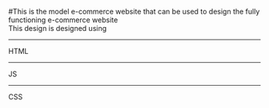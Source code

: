 #This is the model e-commerce website that can be used to design the fully functioning e-commerce website
<br>
This design is designed using <hr>
HTML <hr> JS <hr> CSS 
